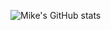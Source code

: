 ![Mike's GitHub stats](https://github-readme-stats.vercel.app/api?username=Mike-Teng&show_icons=true&theme=radical)
